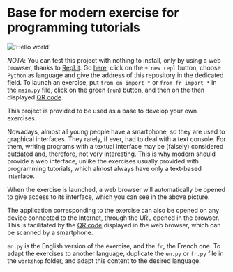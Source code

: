 # Base for modern exercise for programming tutorials

!['Hello world'](https://q37.info/s/tmzd3rzv.png)

*NOTA*: You can test this project with nothing to install, only by using a web browser, thanks to [Repl.it](https://q37.info/s/mxmgq3qm). Go [here](https://q37.info/s/srnnb7hj), click on the `+ new repl` button, choose `Python` as language and give the address of this repository in the dedicated field. To launch an exercise, put `from en import *` or `from fr import *` in the `main.py` file, click on the green (`run`) button, and then on the then displayed [QR code](https://q37.info/s/3pktvrj7).

This project is provided to be used as a base to develop your own exercises.

Nowadays, almost all young people have a smartphone, so they are used to graphical interfaces. They rarely, if ever, had to deal with a text console. For them, writing programs with a textual interface may be (falsely) considered outdated and, therefore, not very interesting. This is why modern should provide a web interface, unlike the exercises usually provided with programming tutorials, which almost always have only a text-based interface. 

When the exercise is launched, a web browser will automatically be opened to give access to its interface, which you can see in the above picture.

The application corresponding to the exercise can also be opened on any device connected to the Internet, through the URL opened in the browser. This is facilitated by the [QR code](https://q37.info/s/3pktvrj7) displayed in the web browser, which can be scanned by a smartphone.

`en.py` is the English version of the exercise, and the `fr`, the French one. To adapt the exercises to another language, duplicate the `en.py` or `fr.py` file in the `workshop` folder, and adapt this content to the desired language.

